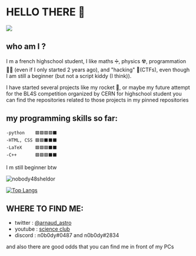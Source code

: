 # HELLO THERE 👋

![](https://cdn.discordapp.com/attachments/748653688515592332/817336205108183060/hello_there.gif)


## who am I ?

I m a french highschool student, I like maths ➗, physics ☢️, programmation 👨‍💻 (even if I only started 2 years ago), and "hacking" 👾(CTFs), even though I am still a beginner (but not a script kiddy (I think)).


I have started several projects like my rocket 🚀, or maybe my future attempt for the BL4S competition organized by CERN for highschool student
you can find the repositories related to those projects in my pinned repositories


## my programming skills so far:

	-python    🟩🟩🟩🟩⬛️	
	-HTML, CSS 🟩🟩⬛️⬛️⬛️
	-LaTeX 	   🟩🟩🟩⬛️⬛️ 
	-C++       🟩🟩🟩⬛️⬛️

I m still beginner btw


![nobody48sheldor](https://github-readme-stats.vercel.app/api?username=nobody48sheldor&theme=dark&show_icons=true)

[![Top Langs](https://github-readme-stats.vercel.app/api/top-langs/?username=nobody48sheldor&layout=compact&theme=dark)](https://github.com/anuraghazra/github-readme-stats)

## WHERE TO FIND ME:

 - twitter : [@arnaud_astro](https://twitter.com/arnaud_astro)
 - youtube : [science
   club](https://www.youtube.com/channel/UCCo4jh3XOCvjiZO9SeZMz7g)
 - discord : n0b0dy#0487  and n0b0dy#2834

and also there are good odds that you can find me in front of my PCs


